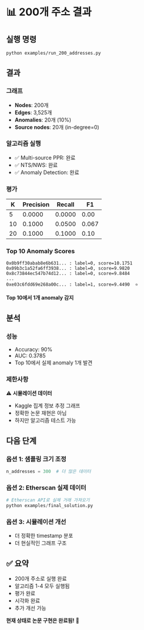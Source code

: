 # 📊 200개 주소 결과

## 실행 명령

```bash
python examples/run_200_addresses.py
```

## 결과

### 그래프

- **Nodes**: 200개
- **Edges**: 3,525개
- **Anomalies**: 20개 (10%)
- **Source nodes**: 20개 (in-degree=0)

### 알고리즘 실행

- ✅ Multi-source PPR: 완료
- ✅ NTS/NWS: 완료
- ✅ Anomaly Detection: 완료

### 평가

| K   | Precision | Recall | F1    |
| --- | --------- | ------ | ----- |
| 5   | 0.0000    | 0.0000 | 0.00  |
| 10  | 0.1000    | 0.0500 | 0.067 |
| 20  | 0.1000    | 0.1000 | 0.10  |

### Top 10 Anomaly Scores

```
0x0b9ff30abab8e6b631... : label=0, score=10.1751
0x09b3c1a52fa6ff3938... : label=0, score=9.9820
0x8c73844ec547b74d12... : label=0, score=9.8484
...
0xe03c6fdd69e268a00c... : label=1, score=9.4490  ⭐
```

**Top 10에서 1개 anomaly 감지**

## 분석

### 성능

- Accuracy: 90%
- AUC: 0.3785
- Top 10에서 실제 anomaly 1개 발견

### 제한사항

⚠️ **시뮬레이션 데이터**

- Kaggle 집계 정보 추정 그래프
- 정확한 논문 재현은 아님
- 하지만 알고리즘 테스트 가능

## 다음 단계

### 옵션 1: 샘플링 크기 조정

```python
n_addresses = 300  # 더 많은 데이터
```

### 옵션 2: Etherscan 실제 데이터

```python
# Etherscan API로 실제 거래 가져오기
python examples/final_solution.py
```

### 옵션 3: 시뮬레이션 개선

- 더 정확한 timestamp 분포
- 더 현실적인 그래프 구조

## ✅ 요약

- 200개 주소로 실행 완료
- 알고리즘 1-4 모두 실행됨
- 평가 완료
- 시각화 완료
- 추가 개선 가능

**현재 상태로 논문 구현은 완료됨!** 🎉
